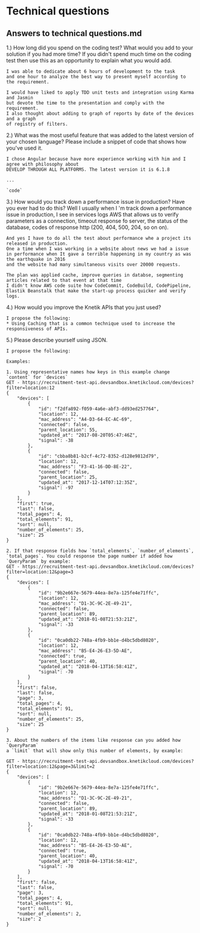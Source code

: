 # Technical questions

## Answers to technical questions.md

1.) How long did you spend on the coding test? What would you add to your solution if you had more time? If you didn't spend much time on the coding test then use this as an opportunity to explain what you would add.

    I was able to dedicate about 6 hours of development to the task 
    and one hour to analyze the best way to present myself according to the requirement. 

    I would have liked to apply TDD unit tests and integration using Karma and Jasmin 
    but devote the time to the presentation and comply with the requirement. 
    I also thought about adding to graph of reports by date of the devices and a graph 
    of registry of filters.

2.) What was the most useful feature that was added to the latest version of your chosen language? Please include a snippet of code that shows how you've used it.

    I chose Angular because have more experience working with him and I agree with philosophy about 
    DEVELOP THROUGH ALL PLATFORMS. The latest version it is 6.1.8

    ...

    `code`

3.) How would you track down a performance issue in production? Have you ever had to do this?
    Well I usually when I 'm track down a performance issue in production, I see in services logs AWS that allows us to verify parameters as a connection, 
    timeout response fo server, the status of the database, 
    codes of response http (200, 404, 500, 204, so on on).  

    And yes I have to do all the test about performance whe a project its released in production. 
    One a time when I was working in a website about news we had a issue in performance when It gave a terrible happening in my country as was the earthquake in 2016 
    and the website had many simultaneous visits over 20000 requests. 

    The plan was applied cache, improve queries in databse, segmenting articles related to that event at that time 
    I didn't know AWS code suite how CodeCommit, CodeBuild, CodePipeline, 
    Elastik Beanstalk that make the start-up process quicker and verify logs.


4.) How would you improve the Knetik APIs that you just used?
    
    I propose the following:
    * Using Caching that is a common technique used to increase the responsiveness of APIs.

5.) Please describe yourself using JSON.

    I propose the following:
    
    Examples:
    
    1. Using representative names how keys in this example change `content` for `devices`
    GET - https://recruitment-test-api.devsandbox.knetikcloud.com/devices?filter=location:12
    {
        "devices": [
            {
                "id": "f2dfa892-f059-4a6e-abf3-dd93ed257764",
                "location": 12,
                "mac_address": "A4-D3-64-EC-AC-69",
                "connected": false,
                "parent_location": 55,
                "updated_at": "2017-08-20T05:47:46Z",
                "signal": -38
            },
            {
                "id": "cbba8b81-b2cf-4c72-8352-d128e9812d79",
                "location": 12,
                "mac_address": "F3-41-16-DD-8E-22",
                "connected": false,
                "parent_location": 25,
                "updated_at": "2017-12-14T07:12:35Z",
                "signal": -97
            }
        ],
        "first": true,
        "last": false,
        "total_pages": 4,
        "total_elements": 91,
        "sort": null,
        "number_of_elements": 25,
        "size": 25
    }

    2. If that response fields how `total_elements`, `number_of_elements`, `total_pages`. You could response the page number if added how `QueryParam` by example:
    GET - https://recruitment-test-api.devsandbox.knetikcloud.com/devices?filter=location:12&page=3
    {
        "devices": [
            {
                "id": "9b2e667e-5679-44ea-8e7a-125fe4e71ffc",
                "location": 12,
                "mac_address": "D1-3C-9C-2E-49-21",
                "connected": false,
                "parent_location": 89,
                "updated_at": "2018-01-08T21:53:21Z",
                "signal": -33
            },
            {
                "id": "0ca0db22-748a-4fb9-bb1e-d4bc5dbd8020",
                "location": 12,
                "mac_address": "B5-E4-26-E3-5D-AE",
                "connected": true,
                "parent_location": 40,
                "updated_at": "2018-04-13T16:58:41Z",
                "signal": -70
            }
        ],
        "first": false,
        "last": false,
        "page": 3,
        "total_pages": 4,
        "total_elements": 91,
        "sort": null,
        "number_of_elements": 25,
        "size": 25
    }

    3. About the numbers of the items like response can you added how `QueryParam` 
    a `limit` that will show only this number of elements, by example:

    GET - https://recruitment-test-api.devsandbox.knetikcloud.com/devices?filter=location:12&page=3&limit=2
    {
        "devices": [
            {
                "id": "9b2e667e-5679-44ea-8e7a-125fe4e71ffc",
                "location": 12,
                "mac_address": "D1-3C-9C-2E-49-21",
                "connected": false,
                "parent_location": 89,
                "updated_at": "2018-01-08T21:53:21Z",
                "signal": -33
            },
            {
                "id": "0ca0db22-748a-4fb9-bb1e-d4bc5dbd8020",
                "location": 12,
                "mac_address": "B5-E4-26-E3-5D-AE",
                "connected": true,
                "parent_location": 40,
                "updated_at": "2018-04-13T16:58:41Z",
                "signal": -70
            }
        ],
        "first": false,
        "last": false,
        "page": 3,
        "total_pages": 4,
        "total_elements": 91,
        "sort": null,
        "number_of_elements": 2,
        "size": 2
    }



